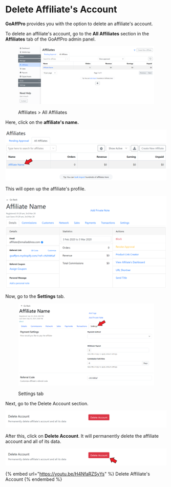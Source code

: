 # Delete Affiliate's Account

**GoAffPro** provides you with the option to delete an affiliate's account.&#x20;

To delete an affiliate's account, go to the **All Affiliates** section in the **Affiliates** tab of the GoAffPro admin panel.

<figure><img src="../../../.gitbook/assets/image (3520).png" alt=""><figcaption><p>Affiliates > All Affiliates</p></figcaption></figure>

Here, click on the **affiliate's name.**

![Click on the affiliate's name](<../../../.gitbook/assets/Annotation 2020-03-03 013129.png>)

This will open up the affiliate's profile.

![Affiliate Profile](<../../../.gitbook/assets/Annotation 2020-03-03 013817 (1).png>)

Now, go to the **Settings** tab.

<figure><img src="../../../.gitbook/assets/Screenshot 2024-09-30 2021492.png" alt=""><figcaption><p>Settings tab</p></figcaption></figure>

Next, go to the Delete Account section.

![Delete Account](<../../../.gitbook/assets/Annotation 2020-03-04 210344 (1).png>)

After this, click on **Delete Account**. It will permanently delete the affiliate account and all of its data.

![Click on Delete Account](<../../../.gitbook/assets/Annotation 2020-03-04 210344.png>)

{% embed url="https://youtu.be/H4NfaRZSyYs" %}
Delete Affiliate's Account
{% endembed %}
